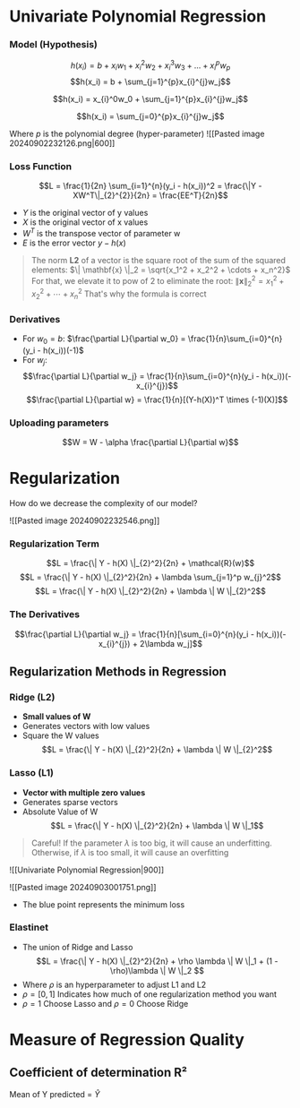 # Univariate Polynomial Regression 
### Model (Hypothesis)
$$h(x_i) = b + x_iw_1 + x_i^2w_2 + x_i^3w_3 + ... + x_i^pw_p$$
$$h(x_i) = b + \sum_{j=1}^{p}x_{i}^{j}w_j$$

$$h(x_i) = x_{i}^0w_0 + \sum_{j=1}^{p}x_{i}^{j}w_j$$

$$h(x_i) = \sum_{j=0}^{p}x_{i}^{j}w_j$$

Where $p$ is the polynomial degree (hyper-parameter) 
![[Pasted image 20240902232126.png|600]]


### Loss Function
$$L = \frac{1}{2n} \sum_{i=1}^{n}(y_i - h(x_i))^2 = \frac{\|Y - XW^T\|_{2}^{2}}{2n} = \frac{EE^T}{2n}$$
+ $Y$ is the original vector of y values
+ $X$ is the original vector of x values
+ $W^T$ is the transpose vector of parameter w
+ $E$ is the error vector $y - h(x)$

> The norm **L2** of a vector is the square root of the sum of the squared elements: 
> $\| \mathbf{x} \|_2 = \sqrt{x_1^2 + x_2^2 + \cdots + x_n^2}$
> For that, we elevate it to pow of 2 to eliminate the root:
> $\| \mathbf{x} \|_{2}^{2} = x_1^2 + x_2^2 + \cdots + x_n^2$
> That's why the formula is correct
### Derivatives
+ For $w_0 = b$: $\frac{\partial L}{\partial w_0} = \frac{1}{n}\sum_{i=0}^{n}(y_i - h(x_i))(-1)$
+ For $w_j$:
$$\frac{\partial L}{\partial w_j} = \frac{1}{n}\sum_{i=0}^{n}(y_i - h(x_i))(-x_{i}^{j})$$
$$\frac{\partial L}{\partial w} = \frac{1}{n}[(Y-h(X))^T \times (-1)(X)]$$
### Uploading parameters
$$W = W - \alpha \frac{\partial L}{\partial w}$$

# Regularization
How do we decrease the complexity of our model?

![[Pasted image 20240902232546.png]]
### Regularization Term
$$L = \frac{\| Y - h(X) \|_{2}^2}{2n} + \mathcal{R}(w)$$
$$L = \frac{\| Y - h(X) \|_{2}^2}{2n} + \lambda \sum_{j=1}^p w_{j}^2$$
$$L = \frac{\| Y - h(X) \|_{2}^2}{2n} + \lambda \| W \|_{2}^2$$
### The Derivatives

$$\frac{\partial L}{\partial w_j} = \frac{1}{n}[\sum_{i=0}^{n}(y_i - h(x_i))(-x_{i}^{j}) + 2\lambda w_j]$$

## Regularization Methods in Regression
### Ridge (L2)
+ **Small values of W**
+ Generates vectors with low values
+ Square the W values
$$L = \frac{\| Y - h(X) \|_{2}^2}{2n} + \lambda \| W \|_{2}^2$$
### Lasso (L1)
+ **Vector with multiple zero values**
+ Generates sparse vectors
+ Absolute Value of W
$$L = \frac{\| Y - h(X) \|_{2}^2}{2n} + \lambda \| W \|_1$$
> Careful! If the parameter $\lambda$ is too big, it will cause an underfitting. Otherwise, if $\lambda$ is too small, it will cause an overfitting 

![[Univariate Polynomial Regression|900]]


![[Pasted image 20240903001751.png]]
+  The blue point represents the minimum loss  
### Elastinet
+ The union of Ridge and Lasso
$$L = \frac{\| Y - h(X) \|_{2}^2}{2n} + \rho \lambda \| W \|_1 + (1 - \rho)\lambda \| W \|_2 $$
+ Where $\rho$ is an hyperparameter to adjust L1 and L2
+ $\rho = [0,1]$ Indicates how much of one regularization method you want
+ $\rho = 1$ Choose Lasso and $\rho = 0$ Choose Ridge 

# Measure of Regression Quality
## Coefficient of determination R²
Mean of Y predicted = $\hat Y$
